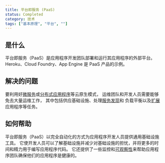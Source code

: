 ```yaml
---
title: 平台即服务 (PaaS)
status: Completed
category: 技术
tags: ["基本原理", "平台", ""]
---
```


## 是什么

平台即服务（PaaS）是应用程序开发团队部署和运行其应用程序的外部平台。
Heroku、Cloud Foundry、App Engine 是 PaaS 产品的示例。

## 解决的问题

要利用好[微服务](/zh-cn/microservices/)或[分布式应用程序](/zh-cn/distributed-apps/)等云原生模式，
运维团队和开发人员需要能够免去大量运维工作， 其中包括供应基础设施、处理[服务发现](/zh-cn/service-discovery/)和
负载平衡以及[扩展](/zh-cn/scalability/)应用程序等任务。

## 如何帮助

平台即服务（PaaS）以完全自动化的方式为应用程序开发人员提供通用基础设施工具。
它使开发人员可以了解基础设施并减少对基础设施的担忧，并将更多的时间和精力用于编写应用程序代码。
它还提供了一些监控和[可观察性](/observability/)来帮助应用程序团队确保他们的应用程序是健康的。
